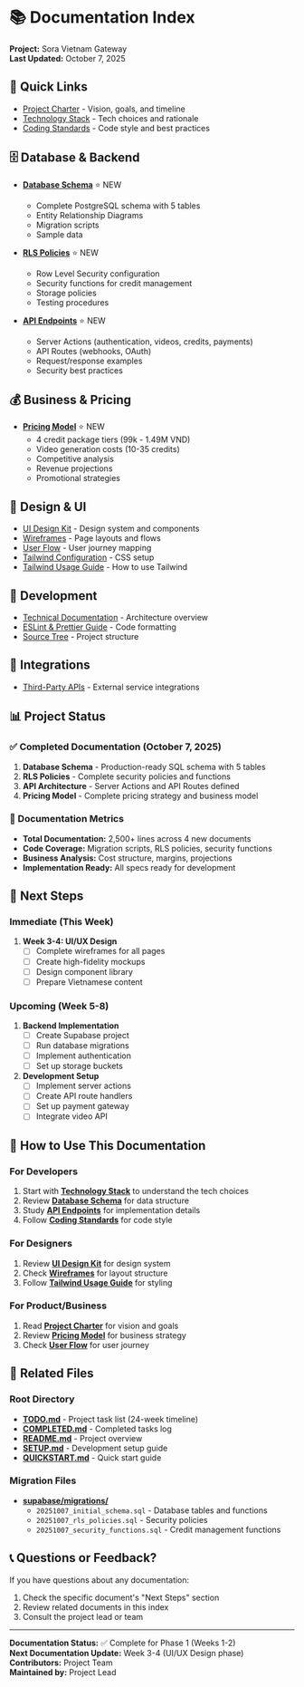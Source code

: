 # 📚 Documentation Index

**Project:** Sora Vietnam Gateway  
**Last Updated:** October 7, 2025

## 🎯 Quick Links

- [Project Charter](./project-charter.md) - Vision, goals, and timeline
- [Technology Stack](./technology-stack.md) - Tech choices and rationale
- [Coding Standards](./coding-standards.md) - Code style and best practices

## 🗄️ Database & Backend

- **[Database Schema](./database-schema.md)** ⭐ NEW
  - Complete PostgreSQL schema with 5 tables
  - Entity Relationship Diagrams
  - Migration scripts
  - Sample data

- **[RLS Policies](./database-rls-policies.md)** ⭐ NEW
  - Row Level Security configuration
  - Security functions for credit management
  - Storage policies
  - Testing procedures

- **[API Endpoints](./api-endpoints.md)** ⭐ NEW
  - Server Actions (authentication, videos, credits, payments)
  - API Routes (webhooks, OAuth)
  - Request/response examples
  - Security best practices

## 💰 Business & Pricing

- **[Pricing Model](./pricing-model.md)** ⭐ NEW
  - 4 credit package tiers (99k - 1.49M VND)
  - Video generation costs (10-35 credits)
  - Competitive analysis
  - Revenue projections
  - Promotional strategies

## 🎨 Design & UI

- [UI Design Kit](./ui-design-kit.md) - Design system and components
- [Wireframes](./wideframes.md) - Page layouts and flows
- [User Flow](./user-flow.md) - User journey mapping
- [Tailwind Configuration](./tailwind-configuration-summary.md) - CSS setup
- [Tailwind Usage Guide](./tailwind-usage-guide.md) - How to use Tailwind

## 🔧 Development

- [Technical Documentation](./technical-documentation.md) - Architecture overview
- [ESLint & Prettier Guide](./eslint-prettier-guide.md) - Code formatting
- [Source Tree](./source-tree.md) - Project structure

## 🔌 Integrations

- [Third-Party APIs](./third-service-api.md) - External service integrations

## 📊 Project Status

### ✅ Completed Documentation (October 7, 2025)

1. **Database Schema** - Production-ready SQL schema with 5 tables
2. **RLS Policies** - Complete security policies and functions
3. **API Architecture** - Server Actions and API Routes defined
4. **Pricing Model** - Complete pricing strategy and business model

### 📝 Documentation Metrics

- **Total Documentation:** 2,500+ lines across 4 new documents
- **Code Coverage:** Migration scripts, RLS policies, security functions
- **Business Analysis:** Cost structure, margins, projections
- **Implementation Ready:** All specs ready for development

## 🚀 Next Steps

### Immediate (This Week)

1. **Week 3-4: UI/UX Design**
   - [ ] Complete wireframes for all pages
   - [ ] Create high-fidelity mockups
   - [ ] Design component library
   - [ ] Prepare Vietnamese content

### Upcoming (Week 5-8)

1. **Backend Implementation**
   - [ ] Create Supabase project
   - [ ] Run database migrations
   - [ ] Implement authentication
   - [ ] Set up storage buckets

2. **Development Setup**
   - [ ] Implement server actions
   - [ ] Create API route handlers
   - [ ] Set up payment gateway
   - [ ] Integrate video API

## 📖 How to Use This Documentation

### For Developers

1. Start with **[Technology Stack](./technology-stack.md)** to understand the tech choices
2. Review **[Database Schema](./database-schema.md)** for data structure
3. Study **[API Endpoints](./api-endpoints.md)** for implementation details
4. Follow **[Coding Standards](./coding-standards.md)** for code style

### For Designers

1. Review **[UI Design Kit](./ui-design-kit.md)** for design system
2. Check **[Wireframes](./wideframes.md)** for layout structure
3. Follow **[Tailwind Usage Guide](./tailwind-usage-guide.md)** for styling

### For Product/Business

1. Read **[Project Charter](./project-charter.md)** for vision and goals
2. Review **[Pricing Model](./pricing-model.md)** for business strategy
3. Check **[User Flow](./user-flow.md)** for user journey

## 🔗 Related Files

### Root Directory

- **[TODO.md](../TODO.md)** - Project task list (24-week timeline)
- **[COMPLETED.md](../COMPLETED.md)** - Completed tasks log
- **[README.md](../README.md)** - Project overview
- **[SETUP.md](../SETUP.md)** - Development setup guide
- **[QUICKSTART.md](../QUICKSTART.md)** - Quick start guide

### Migration Files

- **[supabase/migrations/](../supabase/migrations/)**
  - `20251007_initial_schema.sql` - Database tables and functions
  - `20251007_rls_policies.sql` - Security policies
  - `20251007_security_functions.sql` - Credit management functions

## 📞 Questions or Feedback?

If you have questions about any documentation:
1. Check the specific document's "Next Steps" section
2. Review related documents in this index
3. Consult the project lead or team

---

**Documentation Status:** ✅ Complete for Phase 1 (Weeks 1-2)  
**Next Documentation Update:** Week 3-4 (UI/UX Design phase)  
**Contributors:** Project Team  
**Maintained by:** Project Lead
